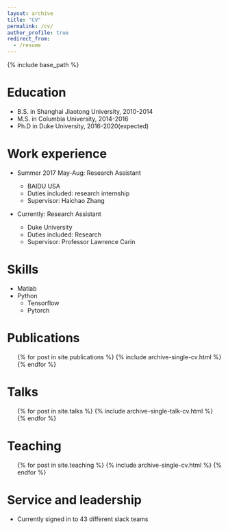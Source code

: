 ```yaml
---
layout: archive
title: "CV"
permalink: /cv/
author_profile: true
redirect_from:
  - /resume
---
```


{% include base_path %}

Education
======
* B.S. in Shanghai Jiaotong University, 2010-2014
* M.S. in Columbia University, 2014-2016
* Ph.D in  Duke University, 2016-2020(expected)

Work experience
======
* Summer 2017 May-Aug: Research Assistant
  * BAIDU USA
  * Duties included: research internship
  * Supervisor: Haichao Zhang

* Currently: Research Assistant
  * Duke University
  * Duties included: Research
  * Supervisor: Professor Lawrence Carin
  
Skills
======
* Matlab
* Python
  * Tensorflow
  * Pytorch

Publications
======
  <ul>{% for post in site.publications %}
    {% include archive-single-cv.html %}
  {% endfor %}</ul>
  
Talks
======
  <ul>{% for post in site.talks %}
    {% include archive-single-talk-cv.html %}
  {% endfor %}</ul>
  
Teaching
======
  <ul>{% for post in site.teaching %}
    {% include archive-single-cv.html %}
  {% endfor %}</ul>
  
Service and leadership
======
* Currently signed in to 43 different slack teams
